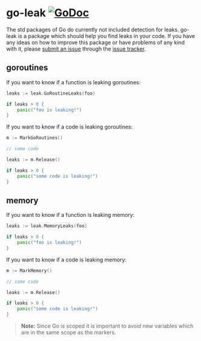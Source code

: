 # go-leak [![GoDoc](https://godoc.org/github.com/zimmski/go-leak?status.png)](https://godoc.org/github.com/zimmski/go-leak)

The std packages of Go do currently not included detection for leaks. go-leak is a package which should help you find leaks in your code. If you have any ideas on how to improve this package or have problems of any kind with it, please [submit an issue](https://github.com/zimmski/go-leak/issues/new) through the [issue tracker](https://github.com/zimmski/go-leak/issues).

## goroutines

If you want to know if a function is leaking goroutines:

```go
leaks := leak.GoRoutineLeaks(foo)

if leaks > 0 {
	panic("foo is leaking!")
}
```

If you want to know if a code is leaking goroutines:

```go
m := MarkGoRoutines()

// some code

leaks := m.Release()

if leaks > 0 {
	panic("some code is leaking!")
}
```


## memory

If you want to know if a function is leaking memory:

```go
leaks := leak.MemoryLeaks(foo)

if leaks > 0 {
	panic("foo is leaking!")
}
```

If you want to know if a code is leaking memory:

```go
m := MarkMemory()

// some code

leaks := m.Release()

if leaks > 0 {
	panic("some code is leaking!")
}
```

> **Note:** Since Go is scoped it is important to avoid new variables which are in the same scope as the markers.
